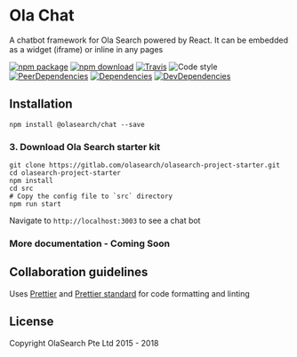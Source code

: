 # Ola Chat

A chatbot framework for Ola Search powered by React. It can be embedded as a widget (iframe) or inline in any pages

[![npm package](https://img.shields.io/npm/v/@olasearch/chat.svg)](https://www.npmjs.com/package/@olasearch/chat)
[![npm download](https://img.shields.io/npm/dm/@olasearch/chat.svg)](https://www.npmjs.org/package/@olasearch/chat)
[![Travis](https://img.shields.io/travis/rust-lang/rust.svg)](https://travis-ci.org/OlaSearch/chat)
![Code style](https://img.shields.io/badge/code_style-prettier-ff69b4.svg)
[![PeerDependencies](https://img.shields.io/david/peer/OlaSearch/chat.svg)](https://david-dm.org/OlaSearch/chat#info=peerDependencies&view=list)
[![Dependencies](https://img.shields.io/david/OlaSearch/chat.svg)](https://david-dm.org/OlaSearch/chat)
[![DevDependencies](https://img.shields.io/david/dev/OlaSearch/chat.svg)](https://david-dm.org/OlaSearch/chat#info=devDependencies&view=list)

## Installation

````
npm install @olasearch/chat --save
````

### 3. Download Ola Search starter kit

```
git clone https://gitlab.com/olasearch/olasearch-project-starter.git
cd olasearch-project-starter
npm install
cd src
# Copy the config file to `src` directory
npm run start
```

Navigate to `http://localhost:3003` to see a chat bot

### More documentation - Coming Soon

## Collaboration guidelines

Uses [Prettier](prettier.io) and [Prettier standard](https://github.com/sheerun/prettier-standard) for code formatting and linting

## License

Copyright OlaSearch Pte Ltd 2015 - 2018
